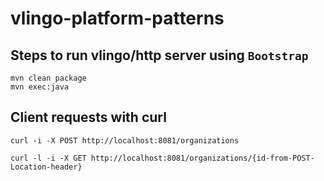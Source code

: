 # vlingo-platform-patterns 

## Steps to run vlingo/http server using `Bootstrap`

```
mvn clean package        
mvn exec:java
```

## Client requests with curl

```
curl -i -X POST http://localhost:8081/organizations

curl -l -i -X GET http://localhost:8081/organizations/{id-from-POST-Location-header}
```
